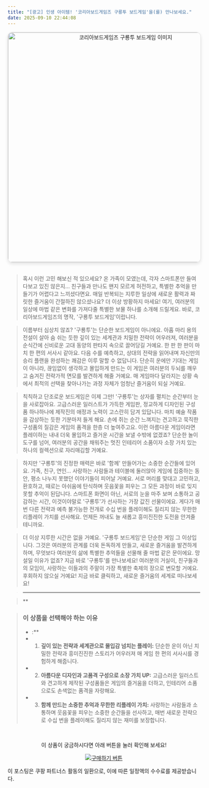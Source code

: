 ```yaml
---
title: "[광고] 인생 아이템! '코리아보드게임즈 구룡투 보드게임'을(를) 만나보세요."
date: 2025-09-10 22:44:08
---
```


<div align="center">
    <a href="https://link.coupang.com/re/AFFSDP?lptag=AF8916626&pageKey=9003563879&itemId=26384886837&vendorItemId=93361318564&traceid=V0-153-a931aad2be62a597&requestid=20250911074350724085693486&token=31850C%7CGM" target="_blank">
        <img src="https://ads-partners.coupang.com/image1/D0mSJ9UZIJOc_kZAD-YT_rPJQDLluUmCJIkYpLm-W7UQVINFr6buzRxw_AsAGAU3hfjZ7NoYHBqmZvC-qc8va0eK3OVmp93RwjZTtv8S_Iug6hXniUyGf-p5U66w0Xl1jHv_OBdGzqAdL5DTIa5mvpAF5eC3nvoMrCGe7BjcHdZ2FHrgogRXfef1sq1vICMte7YOQkMsw7KLdI0G5nI8O18ZVJVH3Odj9a5mAhKdgDDtsGiD3Hs805mHGJ-Prd2vyQO6-kJX28V7G10bIkTFP6cuG0CISCj5vhOlzz-bygUsIykvBw==" alt="코리아보드게임즈 구룡투 보드게임 이미지" width="600" style="max-width: 100%; height: auto; border-radius: 12px; border: 1px solid #e0e0e0; box-shadow: 0 4px 8px rgba(0,0,0,0.1);">
    </a>
</div>
<br>

> 혹시 이런 고민 해보신 적 있으세요? 온 가족이 모였는데, 각자 스마트폰만 들여다보고 있진 않은지... 친구들과 만나도 왠지 모르게 허전하고, 특별한 추억을 만들기가 어렵다고 느끼셨다면요. 매일 반복되는 지루한 일상에 새로운 활력과 짜릿한 즐거움이 간절하진 않으셨나요? 더 이상 방황하지 마세요! 여기, 여러분의 일상에 마법 같은 변화를 가져다줄 특별한 보물 하나를 소개해 드릴게요. 바로, 코리아보드게임즈의 명작, '구룡투 보드게임'이랍니다.

> 이름부터 심상치 않죠? '구룡투'는 단순한 보드게임이 아니에요. 아홉 마리 용의 전설이 살아 숨 쉬는 듯한 깊이 있는 세계관과 치밀한 전략이 어우러져, 여러분을 순식간에 신비로운 고대 동양의 판타지 속으로 끌어당길 거예요. 한 판 한 판이 마치 한 편의 서사시 같아요. 다음 수를 예측하고, 상대의 전략을 읽어내며 자신만의 승리 플랜을 완성하는 쾌감은 이루 말할 수 없답니다. 단순히 운에만 기대는 게임이 아니라, 끊임없이 생각하고 몰입하게 만드는 이 게임은 여러분의 두뇌를 깨우고 숨겨진 전략가적 면모를 발견하게 해줄 거예요. 매 게임마다 달라지는 상황 속에서 최적의 선택을 찾아나가는 과정 자체가 엄청난 즐거움이 되실 거예요.

> 칙칙하고 단조로운 보드게임은 이제 그만! '구룡투'는 상자를 펼치는 순간부터 눈을 사로잡아요. 고급스러운 일러스트가 가득한 게임판, 정교하게 디자인된 구성품 하나하나에 제작진의 애정과 노력이 고스란히 담겨 있답니다. 마치 예술 작품을 감상하는 듯한 기분마저 들게 해요. 손에 쥐는 순간 느껴지는 견고하고 묵직한 구성품의 질감은 게임의 품격을 한층 더 높여주고요. 이런 아름다운 게임이라면 플레이하는 내내 더욱 몰입하고 즐거운 시간을 보낼 수밖에 없겠죠? 단순한 놀이 도구를 넘어, 여러분의 공간을 채워주는 멋진 인테리어 소품이자 소장 가치 있는 하나의 컬렉션으로 자리매김할 거예요.

> 하지만 '구룡투'의 진정한 매력은 바로 '함께' 만들어가는 소중한 순간들에 있어요. 가족, 친구, 연인... 사랑하는 사람들과 테이블에 둘러앉아 게임에 집중하는 동안, 평소 나누지 못했던 이야기들이 피어날 거예요. 서로 머리를 맞대고 고민하고, 환호하고, 때로는 아쉬움에 탄식하며 웃음꽃을 피우는 그 모든 과정이 바로 잊지 못할 추억이 된답니다. 스마트폰 화면이 아닌, 서로의 눈을 마주 보며 소통하고 공감하는 시간, 이것이야말로 '구룡투'가 선사하는 가장 값진 선물이에요. 게다가 매번 다른 전략과 예측 불가능한 전개로 수십 번을 플레이해도 질리지 않는 무한한 리플레이 가치를 선사해요. 언제든 꺼내도 늘 새롭고 흥미진진한 도전을 안겨줄 테니까요.

> 더 이상 지루한 시간은 없을 거예요. '구룡투 보드게임'은 단순한 게임 그 이상입니다. 그것은 여러분의 관계를 더욱 돈독하게 만들고, 새로운 즐거움을 발견하게 하며, 무엇보다 여러분의 삶에 특별한 추억들을 선물해 줄 마법 같은 문이에요. 망설일 이유가 없죠? 지금 바로 '구룡투'를 만나보세요! 여러분의 거실이, 친구들과의 모임이, 사랑하는 이들과의 주말이 가장 특별한 축제의 장으로 변모할 거예요. 후회하지 않으실 거예요! 지금 바로 클릭하고, 새로운 즐거움의 세계로 떠나보세요!

> ---

> **


> ### 이 상품을 선택해야 하는 이유
> - :**
> - 1.  **깊이 있는 전략과 세계관으로 몰입감 넘치는 플레이:** 단순한 운이 아닌 치밀한 전략과 흥미진진한 스토리가 어우러져 매 게임 한 편의 서사시를 경험하게 해줍니다.
> - 2.  **아름다운 디자인과 고품격 구성으로 소장 가치 UP:** 고급스러운 일러스트와 견고하게 제작된 구성품들은 게임의 즐거움을 더하고, 인테리어 소품으로도 손색없는 품격을 자랑해요.
> - 3.  **함께 만드는 소중한 추억과 무한한 리플레이 가치:** 사랑하는 사람들과 소통하며 웃음꽃을 피우는 소중한 순간들을 선사하고, 매번 새로운 전략으로 수십 번을 플레이해도 질리지 않는 재미를 보장합니다.


<br>

<div align="center">
  <p>이 상품이 궁금하시다면 아래 버튼을 눌러 확인해 보세요!</p>
  <a href="https://link.coupang.com/re/AFFSDP?lptag=AF8916626&pageKey=9003563879&itemId=26384886837&vendorItemId=93361318564&traceid=V0-153-a931aad2be62a597&requestid=20250911074350724085693486&token=31850C%7CGM" target="_blank">
    <img src="https://img.shields.io/badge/지금 바로 구매하기-FF5722?style=for-the-badge&logo=coupa&logoColor=white" alt="구매하기 버튼">
  </a>
</div>

이 포스팅은 쿠팡 파트너스 활동의 일환으로, 이에 따른 일정액의 수수료를 제공받습니다.
